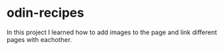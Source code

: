 # odin-recipes
In this project I learned how to add images to the page and link different pages with eachother.